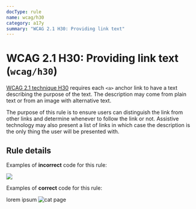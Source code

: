 ```yaml
---
docType: rule
name: wcag/h30
category: a17y
summary: "WCAG 2.1 H30: Providing link text"
---
```


# WCAG 2.1 H30: Providing link text (`wcag/h30`)

[WCAG 2.1 technique H30][1] requires each `<a>` anchor link to have a text
describing the purpose of the text. The description may come from plain text or
from an image with alternative text.

The purpose of this rule is to ensure users can distinguish the link from other
links and determine whenever to follow the link or not. Assistive technology may
also present a list of links in which case the description is the only thing the
user will be presented with.

[1]: https://www.w3.org/WAI/WCAG21/Techniques/html/H30

## Rule details

Examples of **incorrect** code for this rule:

<validate name="incorrect" rules="wcag/h30">
	<a><img src="cat.gif"></a>
</validate>

Examples of **correct** code for this rule:

<validate name="correct" rules="wcag/h30">
	<a>lorem ipsum</a>
	<a><img src="cat.gif" alt="cat page"></a>
</validate>
